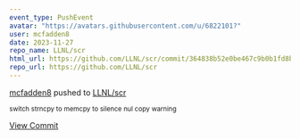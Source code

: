 ```yaml
---
event_type: PushEvent
avatar: "https://avatars.githubusercontent.com/u/6822101?"
user: mcfadden8
date: 2023-11-27
repo_name: LLNL/scr
html_url: https://github.com/LLNL/scr/commit/364838b52e0be467c9b0b1fd8ba714bea32a1c0c
repo_url: https://github.com/LLNL/scr
---
```


<a href='https://github.com/mcfadden8' target='_blank'>mcfadden8</a> pushed to <a href='https://github.com/LLNL/scr' target='_blank'>LLNL/scr</a>

<small>switch strncpy to memcpy to silence nul copy warning</small>

<a href='https://github.com/LLNL/scr/commit/364838b52e0be467c9b0b1fd8ba714bea32a1c0c' target='_blank'>View Commit</a>